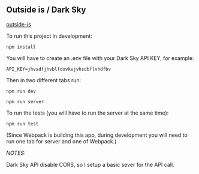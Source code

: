 ## Outside is / Dark Sky

 [outside-is](https://outside-is.herokuapp.com)


To run this project in development:

`` npm install ``

You will have to create an .env file with your Dark Sky API KEY, for example:

`` API_KEY=jhvsdfjhvblfduvkvjvhsdbflvhdfbv ``

Then in two different tabs run:

`` npm run dev ``

`` npm run server ``

To run the tests (you will have to run the server at the same time):

`` npm run test ``

(Since Webpack is building this app, during development you will need to run one tab for server and one of Webpack.)


*NOTES:*

Dark Sky API disable CORS, so I setup a basic sever for the API call.
